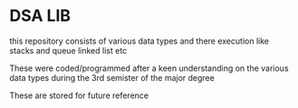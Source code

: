 # DSA LIB
this repository consists of various data types and there execution like stacks and queue linked list etc

These were coded/programmed after a keen understanding on the various data types during the 3rd semister of the major degree

These are stored for future reference 
